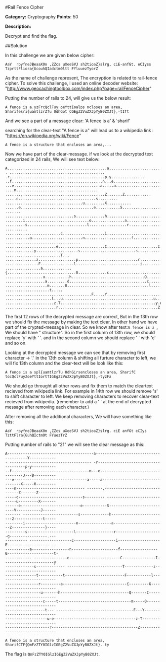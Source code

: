 #Rail Fence Cipher

**Category:** Cryptography
**Points:** 50

**Description:**

Decrypt and find the flag.

##Solution

In this challenge we are given below cipher:

```
AaY  rpyfneJBeaaX0n ,ZZcs uXeeSVJ sh2tioaZ}slrg, ciE-anfGt. eCIyss TzprttFliora{GcouhQIadctm0ltt FYluuezTyorZ 
```

As the name of challenge represent, The encryption is related to rail-fence cipher.
To solve this challenge, I used an online decoder website: "http://www.geocachingtoolbox.com/index.php?page=railFenceCipher"

Putting the number of rails to 24, will give us the below result:

```
A fence is a.yzFrcQclFuy oeYttIoalps ncloses an area, Sharifesri{uamtlzrZTu 0dhGot CGEgZ2VuZXJpYyB0ZXJt},-tITt
```

And we see a part of a message clear: 'A fence is a' & 'sharif'

searching for the clear-text "A fence is a" will lead us to a wikipedia link : "https://en.wikipedia.org/wiki/Fence"

```
A fence is a structure that encloses an area,...
```

Now we have part of the clear-message. if we look at the decrypted text categorized in 24 rails, We will see text below:

```
A.............................................a.............................................Y................
. ........................................... .r...........................................p.y...............
..f.........................................n...e.........................................J...B..............
...e.......................................a.....a.......................................X.....0.............
....n..................................... .......,.....................................Z.......Z............
.....c...................................s......... ...................................u.........X...........
......e.................................e...........S.................................V...........J..........
....... ...............................s.............h...............................2.............t.........
........i.............................o...............a.............................Z...............}........
.........s...........................l.................r...........................g.................,.......
.......... .........................c...................i.........................E...................-......
...........a.......................n.....................f.......................G.....................t.....
.................................. .......................e.....................C.......................I....
.............y...................s.........................s................... .........................T...
..............z.................p...........................r.................t...........................t..
...............F...............l.............................i...............o.............................r.
................a.............{...............................G.............c...............................o
.................u...........h.................................Q...........I.................................
..................a.........d...................................c.........t..................................
...................m.......0.....................................l.......t...................................
....................t..... .......................................F.....Y....................................
.....................l...u.........................................u...e.....................................
......................z.T...........................................y.o......................................
.......................r.............................................Z.......................................
```

The first 12 rows of the decrypted message are correct, But in the 13th row we should fix the message by making the text clear. In other hand
we have part of the crypted-message in clear. So we know after text:```A fence is a ```, We should have " structure". So in the
first column of 13th row, we should replace 'y' with ' '. and in the second column we should replace ' '  with 'e' and so on.

Looking at the decrypted message we can see that by removing first character -> '.' in the 13th column & shifting all furture character to left, we will fix 13th column
and the clear-text will be look like this:

```
A fence is a spl{uamtlzrTu 0dhGirsencloses an area, SharifC tocQclFuyZoeYttIortTIGEgZ2VuZXJpYyB0ZXJt},-tyzFa
```

We should go throught all other rows and fix them to match the cleartext recieved from wikipedia link.
For example in 14th row we should remove 's' to shift character to left. We keep removing characters to recover clear-text recieved from wikipedia.
(remember to add a ' ' at the end of decrypted message after removing each character.)

After removing all the additional characters, We will have something like this:

```
AaY  rpyfneJBeaaX0n ,ZZcs uXeeSVJ sh2tioaZ}slrg. ciE anfGt eCIys TzttFlra{GuhQIctm0t FYuezTrZ
```

Putting number of rails to "21" we will see the clear message as this:

```
A---------------------------------------a---------------------------------------Y------------
- ------------------------------------- -r-------------------------------------p-y-----------
--f-----------------------------------n---e-----------------------------------J---B----------
---e---------------------------------a-----a---------------------------------X-----0---------
----n------------------------------- -------,-------------------------------Z-------Z--------
-----c-----------------------------s--------- -----------------------------u---------X-------
------e---------------------------e-----------S---------------------------V-----------J------
------- -------------------------s-------------h-------------------------2-------------t-----
--------i-----------------------o---------------a-----------------------Z---------------}----
---------s---------------------l-----------------r---------------------g-----------------.---
---------- -------------------c-------------------i-------------------E------------------- --
-----------a-----------------n---------------------f-----------------G---------------------t-
------------ ---------------e-----------------------C---------------I-----------------------y
-------------s------------- -------------------------T-------------z-------------------------
--------------t-----------t---------------------------F-----------l--------------------------
---------------r---------a-----------------------------{---------G---------------------------
----------------u-------h-------------------------------Q-------I----------------------------
-----------------c-----t---------------------------------m-----0-----------------------------
------------------t--- -----------------------------------F---Y------------------------------
-------------------u-e-------------------------------------z-T-------------------------------
--------------------r---------------------------------------Z--------------------------------

A fence is a structure that encloses an area, SharifCTF{QmFzZTY0IGlzIGEgZ2VuZXJpYyB0ZXJt}. ty
```

The flag is ```QmFzZTY0IGlzIGEgZ2VuZXJpYyB0ZXJt```.